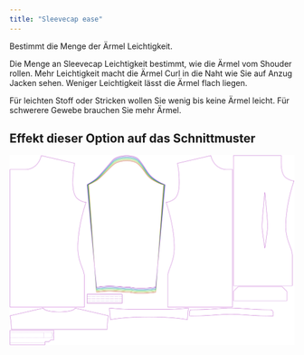 ```yaml
---
title: "Sleevecap ease"
---
```


Bestimmt die Menge der Ärmel Leichtigkeit.

<Note>

Die Menge an Sleevecap Leichtigkeit bestimmt, wie die Ärmel vom Shouder rollen.
Mehr Leichtigkeit macht die Ärmel Curl in die Naht wie Sie auf Anzug Jacken sehen. Weniger Leichtigkeit lässt die Ärmel flach liegen.

Für leichten Stoff oder Stricken wollen Sie wenig bis keine Ärmel leicht. Für schwerere Gewebe brauchen Sie mehr Ärmel.

</Note>

## Effekt dieser Option auf das Schnittmuster

![Dieses Bild zeigt den Effekt dieser Option, indem es mehrere Varianten überlagert, die einen anderen Wert für diese Option haben](simon_sleevecapease_sample.svg "Effekt dieser Variable auf das Schnittmuster")
